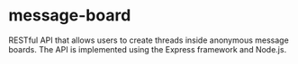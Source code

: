 # message-board
RESTful API that allows users to create threads inside anonymous message boards. The API is implemented using the Express framework and Node.js.
